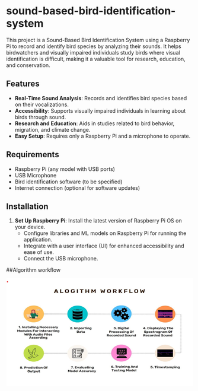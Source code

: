# sound-based-bird-identification-system
This project is a Sound-Based Bird Identification System using a Raspberry Pi to record and identify bird species by analyzing their sounds. It helps birdwatchers and visually impaired individuals study birds where visual identification is difficult, making it a valuable tool for research, education, and conservation.

## Features

- **Real-Time Sound Analysis**: Records and identifies bird species based on their vocalizations.
- **Accessibility**: Supports visually impaired individuals in learning about birds through sound.
- **Research and Education**: Aids in studies related to bird behavior, migration, and climate change.
- **Easy Setup**: Requires only a Raspberry Pi and a microphone to operate.

## Requirements

- Raspberry Pi (any model with USB ports)
- USB Microphone
- Bird identification software (to be specified)
- Internet connection (optional for software updates)

## Installation

1. **Set Up Raspberry Pi**:
    Install the latest version of Raspberry Pi OS on your device.
   - Configure libraries and ML models on Raspberry Pi for running the application.
   - Integrate with a user interface (UI) for enhanced accessibility and ease of use.
   - Connect the USB microphone.

##Algorithm workflow

![Algorithm workflow](Project_Images/algorithm_workflow.png)
